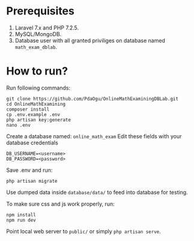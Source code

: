 # Prerequisites
1. Laravel 7.x and PHP 7.2.5.
2. MySQL/MongoDB.
3. Database user with all granted priviliges on database named `math_exam_dblab`.

# How to run?
Run following commands:
```
git clone https://github.com/PdaOgu/OnlineMathExaminingDBLab.git
cd OnlineMathExamining
composer install
cp .env.example .env
php artisan key:generate
nano .env
```
Create a database named: `online_math_exam`
Edit these fields with your database credentials
```
DB_USERNAME=<username>
DB_PASSWORD=<password>
```
Save .env and run:
```
php artisan migrate
```
Use dumped data inside `database/data/` to feed into database for testing.

To make sure css and js work properly, run:
```
npm install
npm run dev
```

Point local web server to `public/` or simply `php artisan serve`.



